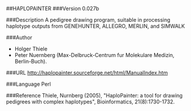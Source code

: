 ##HAPLOPAINTER
###Version
0.027b

###Description
A pedigree drawing program, suitable in processing haplotype outputs from GENEHUNTER, ALLEGRO, MERLIN, and SIMWALK

###Author
* Holger Thiele
* Peter Nuernberg (Max-Delbruck-Centrum fur Molekulare Medizin, Berlin-Buch).

###URL
http://haplopainter.sourceforge.net/html/ManualIndex.htm

###Language
Perl

###Reference
Thiele, Nurnberg (2005), "HaploPainter: a tool for drawing pedigrees with complex haplotypes", Bioinformatics, 21(8):1730-1732.


